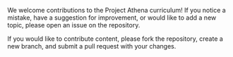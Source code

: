 We welcome contributions to the Project Athena curriculum! If you notice a mistake, have a suggestion for improvement, or would like to add a new topic, please open an issue on the repository.

If you would like to contribute content, please fork the repository, create a new branch, and submit a pull request with your changes.
